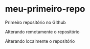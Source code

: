 # meu-primeiro-repo
Primeiro repositório no Github

Alterando remotamente o repositório

Alterando localmente o repositório
